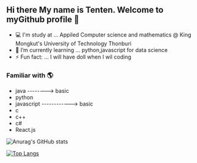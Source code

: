 ## Hi there My name is Tenten. Welcome to myGithub profile 👋
- 💻 I'm study at ...  Appiled Computer science and mathematics @ King Mongkut's University of Technology Thonburi
- 🌱 I’m currently learning ... python,javascript for data science
- ⚡ Fun fact: ... I will have doll when I wil coding 
### Familiar with 🌎 
- java   --------> basic
- python
- javascript ------------> basic
- c
- c++
- c#
- React.js

 ![Anurag's GitHub stats](https://github-readme-stats.vercel.app/api?username=tententgc&show_icons=true&count_private=true&theme=synthwave)


[![Top Langs](https://github-readme-stats.vercel.app/api/top-langs/?username=tententgc&layout=compact)](https://github.com/anuraghazra/github-readme-stats)

<!--
**tententgc/tententgc** is a ✨ _special_ ✨ repository because its `README.md` (this file) appears on your GitHub profile.

Here are some ideas to get you started:

- 🔭 I’m currently working on ...
- 🌱 I’m currently learning ...
- 👯 I’m looking to collaborate on ...
- 🤔 I’m looking for help with ...
- 💬 Ask me about ...
- 📫 How to reach me: ...
- 😄 Pronouns: ...
- ⚡ Fun fact: ...
-->

